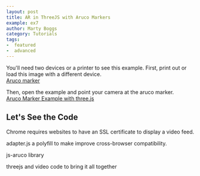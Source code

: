 ```yaml
---
layout: post
title: AR in ThreeJS with Aruco Markers
example: ex7
author: Marty Boggs
category: Tutorials
tags:
-  featured
-  advanced
---
```


You'll need two devices or a printer to see this example. First, print out or load this image with a different device.<br>
<a href="https://martyboggs.github.io/aruco-marker-example/images/aruco.jpg" target="_blank">Aruco marker <i class="fa fa-external-link"></i></a>
<!--more-->

Then, open the example and point your camera at the aruco marker.<br>
<a href="https://martyboggs.github.io/aruco-marker-example" target="_blank">Aruco Marker Example with three.js <i class="fa fa-external-link"></i></a>




## Let's See the Code

Chrome requires websites to have an SSL certificate to display a video feed.

adapter.js a polyfill to make improve cross-browser compatibility.

js-aruco library

threejs and video code to bring it all together


<!--Ok, now that you have your JSON file we can get it into the browser. To get started, we'll use this <a href="/threejs-world-blank-template.html" download="threejs-world-{{page.example}}.html">basic template <i class="fa fa-download"></i></a> that I use in a lot of posts. Open the template to follow along.
-->